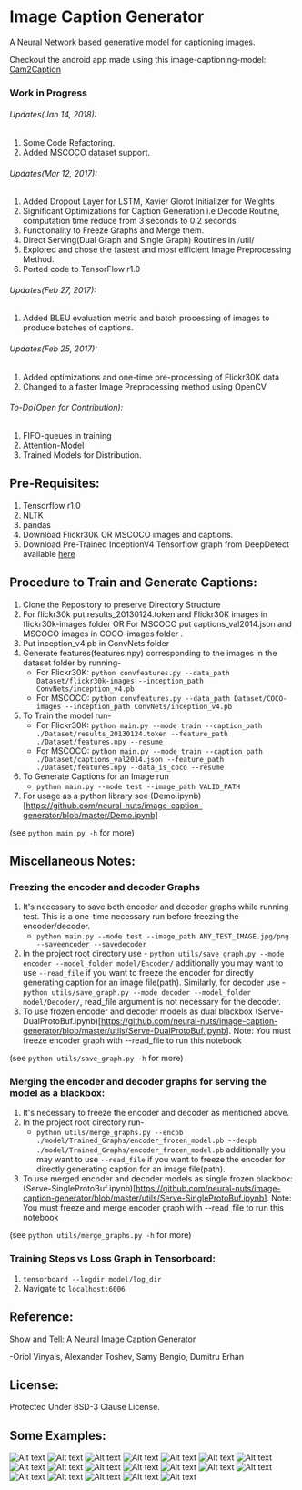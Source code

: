 # Image Caption Generator

A Neural Network based generative model for captioning images.

Checkout the android app made using this image-captioning-model: [Cam2Caption](https://github.com/neural-nuts/Cam2Caption)
### Work in Progress

###### Updates(Jan 14, 2018):
1. Some Code Refactoring.
2. Added MSCOCO dataset support.

###### Updates(Mar 12, 2017):
1. Added Dropout Layer for LSTM, Xavier Glorot Initializer for Weights
2. Significant Optimizations for Caption Generation i.e Decode Routine, computation time reduce from 3 seconds to 0.2 seconds
3. Functionality to Freeze Graphs and Merge them.
4. Direct Serving(Dual Graph and Single Graph) Routines in /util/
5. Explored and chose the fastest and most efficient Image Preprocessing Method.
5. Ported code to TensorFlow r1.0

###### Updates(Feb 27, 2017):
1. Added BLEU evaluation metric and batch processing of images to produce batches of captions.

###### Updates(Feb 25, 2017):
1. Added optimizations and one-time pre-processing of Flickr30K data
2. Changed to a faster Image Preprocessing method using OpenCV

###### To-Do(Open for Contribution):
1. FIFO-queues in training
2. Attention-Model
3. Trained Models for Distribution.

## Pre-Requisites:
1. Tensorflow r1.0
2. NLTK
3. pandas
4. Download Flickr30K OR MSCOCO images and captions.
5. Download Pre-Trained InceptionV4 Tensorflow graph from DeepDetect available [here](https://deepdetect.com/models/tf/inception_v4.pb)

## Procedure to Train and Generate Captions:
1. Clone the Repository to preserve Directory Structure
2. For flickr30k put results_20130124.token and Flickr30K images in flickr30k-images folder OR For MSCOCO put captions_val2014.json and MSCOCO images in COCO-images folder .
3. Put inception_v4.pb in ConvNets folder
4. Generate features(features.npy) corresponding to the images in the dataset folder by running-
    - For Flickr30K: `python convfeatures.py --data_path Dataset/flickr30k-images --inception_path ConvNets/inception_v4.pb`
    - For MSCOCO: `python convfeatures.py --data_path Dataset/COCO-images --inception_path ConvNets/inception_v4.pb`
3. To Train the model run-
    - For Flickr30K: `python main.py --mode train --caption_path ./Dataset/results_20130124.token --feature_path ./Dataset/features.npy --resume`
    - For MSCOCO: `python main.py --mode train --caption_path ./Dataset/captions_val2014.json --feature_path ./Dataset/features.npy --data_is_coco --resume`
4. To Generate Captions for an Image run
    - `python main.py --mode test --image_path VALID_PATH`
5. For usage as a python library see (Demo.ipynb)[https://github.com/neural-nuts/image-caption-generator/blob/master/Demo.ipynb]

(see `python main.py -h` for more)

## Miscellaneous Notes:

### Freezing the encoder and decoder Graphs
1. It's necessary to save both encoder and decoder graphs while running test. This is a one-time necessary run before freezing the encoder/decoder.
    - `python main.py --mode test --image_path ANY_TEST_IMAGE.jpg/png --saveencoder --savedecoder`
2. In the project root directory use - `python utils/save_graph.py --mode encoder --model_folder model/Encoder/` additionally you may want to use `--read_file` if you want to freeze the encoder for directly generating caption for an image file(path). Similarly, for decoder use - `python utils/save_graph.py --mode decoder --model_folder model/Decoder/`, read_file argument is not necessary for the decoder.
3. To use frozen encoder and decoder models as dual blackbox (Serve-DualProtoBuf.ipynb)[https://github.com/neural-nuts/image-caption-generator/blob/master/utils/Serve-DualProtoBuf.ipynb]. Note: You must freeze encoder graph with --read_file to run this notebook

(see `python utils/save_graph.py -h` for more)

### Merging the encoder and decoder graphs for serving the model as a blackbox:
1. It's necessary to freeze the encoder and decoder as mentioned above.
2. In the project root directory run-
    - `python utils/merge_graphs.py --encpb ./model/Trained_Graphs/encoder_frozen_model.pb --decpb ./model/Trained_Graphs/encoder_frozen_model.pb` additionally you may want to use `--read_file` if you want to freeze the encoder for directly generating caption for an image file(path).
3. To use merged encoder and decoder models as single frozen blackbox: (Serve-SingleProtoBuf.ipynb)[https://github.com/neural-nuts/image-caption-generator/blob/master/utils/Serve-SingleProtoBuf.ipynb]. Note: You must freeze and merge encoder graph with --read_file to run this notebook

(see `python utils/merge_graphs.py -h` for more)

### Training Steps vs Loss Graph in Tensorboard:
1. `tensorboard --logdir model/log_dir`
2. Navigate to `localhost:6006`


## Reference:
Show and Tell: A Neural Image Caption Generator

-Oriol Vinyals, Alexander Toshev, Samy Bengio, Dumitru Erhan

## License:
Protected Under BSD-3 Clause License.

## Some Examples:

![Alt text](/Images/gen_3126981064.jpg)
![Alt text](/Images/gen_7148046575.jpg)
![Alt text](/Images/gen_suitselfie.png)
![Alt text](/Images/gen_6.png)
![Alt text](/Images/gen_7526599338.jpg)
![Alt text](/Images/gen_4013421575.jpg)
![Alt text](/Images/gen_football.png)
![Alt text](/Images/gen_plane.png)
![Alt text](/Images/gen_comp.png)
![Alt text](/Images/gen_womanbeach.png)
![Alt text](/Images/gen_102617084.jpg)
![Alt text](/Images/gen_2230458748.jpg)
![Alt text](/Images/gen_7125476937.jpg)
![Alt text](/Images/gen_4752984291.jpg)
![Alt text](/Images/gen_cat2.png)
![Alt text](/Images/gen_283252248.jpg)
![Alt text](/Images/gen_3920626767.jpg)
![Alt text](/Images/gen_manlaptop.png)
![Alt text](/Images/gen_2461372011.jpg)
